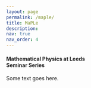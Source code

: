 ```yaml
---
layout: page
permalink: /maple/
title: MaPLe
description:
nav: true
nav_order: 4
---
```


<h4> <b>Ma</b>thematical <b>P</b>hysics at <b>Le</b>eds <br> Seminar Series</h4>

Some text goes here.
